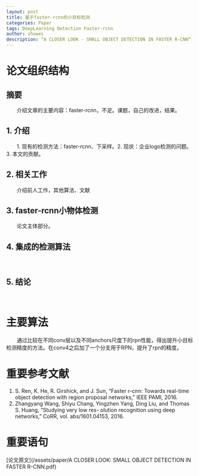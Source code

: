 ```yaml
---
layout: post
title: 基于faster-rcnn的小目标检测
categories: Paper
tags: DeepLearning Detection Faster-rcnn
author: zhuwei
description: “A CLOSER LOOK - SMALL OBJECT DETECTION IN FASTER R-CNN”
---
```

# 论文组织结构       
## 摘要       
&emsp;&emsp;介绍文章的主要内容：faster-rcnn，不足。课题，自己的改进，结果。		
## 1. 介绍		
&emsp;&emsp;1. 现有的检测方法：faster-rcnn、下采样。2. 现状：企业logo检测的问题。 3. 本文的贡献。	 	
## 2. 相关工作		
&emsp;&emsp;介绍前人工作，其他算法、文献		
## 3. faster-rcnn小物体检测		
&emsp;&emsp;论文主体部分。		
##  4. 集成的检测算法		
&emsp;&emsp;
## 5. 结论		
&emsp;&emsp;
# 主要算法		
&emsp;&emsp;通过比较在不同conv层以及不同anchors尺度下的rpn性能，得出提升小目标检测精度的方法。在conv4之后加了一个分支用于RPN，提升了rpn的精度。
# 重要参考文献		
1. S. Ren, K. He, R. Girshick, and J. Sun, “Faster r-cnn:
Towards real-time object detection with region proposal
networks,” IEEE PAMI, 2016.		
2. Zhangyang Wang, Shiyu Chang, Yingzhen Yang, Ding
Liu, and Thomas S. Huang, “Studying very low res-
olution recognition using deep networks,” CoRR, vol.
abs/1601.04153, 2016.		

# 重要语句		


[论文原文](/assets/paper/A CLOSER LOOK: SMALL OBJECT DETECTION IN FASTER R-CNN.pdf)